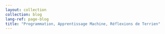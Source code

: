 ```yaml
---
layout: collection
collection: blog
lang-ref: page-blog
title: "Programmation, Apprentissage Machine, Réflexions de Terrien"
---
```

